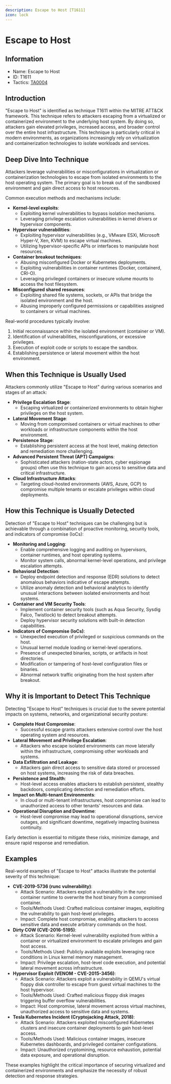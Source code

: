 ```yaml
---
description: Escape to Host [T1611]
icon: lock
---
```


# Escape to Host

## Information

* Name: Escape to Host
* ID: T1611
* Tactics: [TA0004](./)

## Introduction

"Escape to Host" is identified as technique T1611 within the MITRE ATT\&CK framework. This technique refers to attackers escaping from a virtualized or containerized environment to the underlying host system. By doing so, attackers gain elevated privileges, increased access, and broader control over the entire host infrastructure. This technique is particularly critical in modern environments, as organizations increasingly rely on virtualization and containerization technologies to isolate workloads and services.

## Deep Dive Into Technique

Attackers leverage vulnerabilities or misconfigurations in virtualization or containerization technologies to escape from isolated environments to the host operating system. The primary goal is to break out of the sandboxed environment and gain direct access to host resources.

Common execution methods and mechanisms include:

* **Kernel-level exploits**:
  * Exploiting kernel vulnerabilities to bypass isolation mechanisms.
  * Leveraging privilege escalation vulnerabilities in kernel drivers or hypervisor components.
* **Hypervisor vulnerabilities**:
  * Exploiting hypervisor vulnerabilities (e.g., VMware ESXi, Microsoft Hyper-V, Xen, KVM) to escape virtual machines.
  * Utilizing hypervisor-specific APIs or interfaces to manipulate host resources.
* **Container breakout techniques**:
  * Abusing misconfigured Docker or Kubernetes deployments.
  * Exploiting vulnerabilities in container runtimes (Docker, containerd, CRI-O).
  * Leveraging privileged containers or insecure volume mounts to access the host filesystem.
* **Misconfigured shared resources**:
  * Exploiting shared file systems, sockets, or APIs that bridge the isolated environment and the host.
  * Abusing improperly configured permissions or capabilities assigned to containers or virtual machines.

Real-world procedures typically involve:

1. Initial reconnaissance within the isolated environment (container or VM).
2. Identification of vulnerabilities, misconfigurations, or excessive privileges.
3. Execution of exploit code or scripts to escape the sandbox.
4. Establishing persistence or lateral movement within the host environment.

## When this Technique is Usually Used

Attackers commonly utilize "Escape to Host" during various scenarios and stages of an attack:

* **Privilege Escalation Stage**:
  * Escaping virtualized or containerized environments to obtain higher privileges on the host system.
* **Lateral Movement Stage**:
  * Moving from compromised containers or virtual machines to other workloads or infrastructure components within the host environment.
* **Persistence Stage**:
  * Establishing persistent access at the host level, making detection and remediation more challenging.
* **Advanced Persistent Threat (APT) Campaigns**:
  * Sophisticated attackers (nation-state actors, cyber espionage groups) often use this technique to gain access to sensitive data and critical infrastructure.
* **Cloud Infrastructure Attacks**:
  * Targeting cloud-hosted environments (AWS, Azure, GCP) to compromise multiple tenants or escalate privileges within cloud deployments.

## How this Technique is Usually Detected

Detection of "Escape to Host" techniques can be challenging but is achievable through a combination of proactive monitoring, security tools, and indicators of compromise (IoCs):

* **Monitoring and Logging**:
  * Enable comprehensive logging and auditing on hypervisors, container runtimes, and host operating systems.
  * Monitor system calls, abnormal kernel-level operations, and privilege escalation attempts.
* **Behavioral Detection**:
  * Deploy endpoint detection and response (EDR) solutions to detect anomalous behaviors indicative of escape attempts.
  * Utilize anomaly detection and behavioral analytics to identify unusual interactions between isolated environments and host systems.
* **Container and VM Security Tools**:
  * Implement container security tools (such as Aqua Security, Sysdig Falco, Twistlock) to detect breakout attempts.
  * Deploy hypervisor security solutions with built-in detection capabilities.
* **Indicators of Compromise (IoCs)**:
  * Unexpected execution of privileged or suspicious commands on the host.
  * Unusual kernel module loading or kernel-level operations.
  * Presence of unexpected binaries, scripts, or artifacts in host directories.
  * Modification or tampering of host-level configuration files or binaries.
  * Abnormal network traffic originating from the host system after breakout.

## Why it is Important to Detect This Technique

Detecting "Escape to Host" techniques is crucial due to the severe potential impacts on systems, networks, and organizational security posture:

* **Complete Host Compromise**:
  * Successful escape grants attackers extensive control over the host operating system and resources.
* **Lateral Movement and Privilege Escalation**:
  * Attackers who escape isolated environments can move laterally within the infrastructure, compromising other workloads and systems.
* **Data Exfiltration and Leakage**:
  * Attackers gain direct access to sensitive data stored or processed on host systems, increasing the risk of data breaches.
* **Persistence and Stealth**:
  * Host-level access enables attackers to establish persistent, stealthy backdoors, complicating detection and remediation efforts.
* **Impact on Multi-tenant Environments**:
  * In cloud or multi-tenant infrastructures, host compromise can lead to unauthorized access to other tenants' resources and data.
* **Operational Disruption and Downtime**:
  * Host-level compromise may lead to operational disruptions, service outages, and significant downtime, negatively impacting business continuity.

Early detection is essential to mitigate these risks, minimize damage, and ensure rapid response and remediation.

## Examples

Real-world examples of "Escape to Host" attacks illustrate the potential severity of this technique:

* **CVE-2019-5736 (runc vulnerability)**:
  * Attack Scenario: Attackers exploit a vulnerability in the runc container runtime to overwrite the host binary from a compromised container.
  * Tools/Methods Used: Crafted malicious container images, exploiting the vulnerability to gain host-level privileges.
  * Impact: Complete host compromise, enabling attackers to access sensitive data and execute arbitrary commands on the host.
* **Dirty COW (CVE-2016-5195)**:
  * Attack Scenario: Kernel-level vulnerability exploited from within a container or virtualized environment to escalate privileges and gain host access.
  * Tools/Methods Used: Publicly available exploits leveraging race conditions in Linux kernel memory management.
  * Impact: Privilege escalation, host-level code execution, and potential lateral movement across infrastructure.
* **Hypervisor Exploit (VENOM - CVE-2015-3456)**:
  * Attack Scenario: Attackers exploit a vulnerability in QEMU's virtual floppy disk controller to escape from guest virtual machines to the host hypervisor.
  * Tools/Methods Used: Crafted malicious floppy disk images triggering buffer overflow vulnerabilities.
  * Impact: Host compromise, lateral movement across virtual machines, unauthorized access to sensitive data and systems.
* **Tesla Kubernetes Incident (Cryptojacking Attack, 2018)**:
  * Attack Scenario: Attackers exploited misconfigured Kubernetes clusters and insecure container deployments to gain host-level access.
  * Tools/Methods Used: Malicious container images, insecure Kubernetes dashboards, and privileged container configurations.
  * Impact: Unauthorized cryptomining, resource exhaustion, potential data exposure, and operational disruption.

These examples highlight the critical importance of securing virtualized and containerized environments and emphasize the necessity of robust detection and response strategies.
